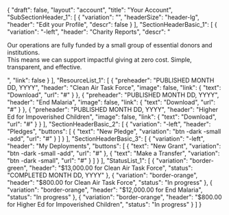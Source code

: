{
  "draft": false,
  "layout": "account",
  "title": "Your Account",
  "SubSectionHeader_1": [
    {
      "variation": "",
      "headerSize": "header-lg",
      "header": "Edit your Profile",
      "descr": false
    }
  ],
  "SectionHeaderBasic_1": [
    {
      "variation": "-left",
      "header": "Charity Reports",
      "descr": "<p>Our operations are fully funded by a small group of essential donors and institutions. <br>This means we can support impactful giving at zero cost. Simple, transparent, and effective.</p>",
      "link": false
    }
  ],
  "ResourceList_1": [
    {
      "preheader": "PUBLISHED MONTH DD, YYYY",
      "header": "Clean Air Task Force",
      "image": false,
      "link": {
        "text": "Download",
        "url": "#"
      }
    },
    {
      "preheader": "PUBLISHED MONTH DD, YYYY",
      "header": "End Malaria",
      "image": false,
      "link": {
        "text": "Download",
        "url": "#"
      }
    },
    {
      "preheader": "PUBLISHED MONTH DD, YYYY",
      "header": "Higher Ed for Impoverished Children",
      "image": false,
      "link": {
        "text": "Download",
        "url": "#"
      }
    }
  ],
  "SectionHeaderBasic_2": [
    {
      "variation": "-left",
      "header": "Pledges",
      "buttons": [
        {
          "text": "New Pledge",
          "variation": "btn -dark -small -add",
          "url": "#"
        }
      ]
    }
  ],
  "SectionHeaderBasic_3": [
    {
      "variation": "-left",
      "header": "My Deployments",
      "buttons": [
        {
          "text": "New Grant",
          "variation": "btn -dark -small -add",
          "url": "#"
        },
        {
          "text": "Make a Transfer",
          "variation": "btn -dark -small",
          "url": "#"
        }
      ]
    }
  ],
  "StatusList_1": [
    {
      "variation": "border-green",
      "header": "$13,000.00 for Clean Air Task Force",
      "status": "COMPLETED MONTH DD, YYYY"
    },
    {
      "variation": "border-orange",
      "header": "$800.00 for Clean Air Task Force",
      "status": "In progress"
    },
    {
      "variation": "border-orange",
      "header": "$12,000.00 for End Malaria",
      "status": "In progress"
    },
    {
      "variation": "border-orange",
      "header": "$800.00 for Higher Ed for Impoverished Children",
      "status": "In progress"
    }
  ]
}
